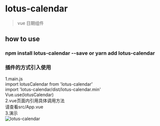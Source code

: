 # lotus-calendar

> vue 日期组件

## how to use 

### npm install lotus-calendar --save or yarn add lotus-calendar
### 插件的方式引入使用
1.main.js <br/>
import lotusCalendar from 'lotus-calendar' <br/>
import 'lotus-calendar/dist/lotus-calendar.min' <br/>
Vue.use(lotusCalendar) <br/>
2.vue页面内引用具体调用方法 <br/>
请查看src/App.vue <br/>
3.演示 <br/>
![lotus-calendar](https://raw.githubusercontent.com/winglau14/lotusPackage/master/lotusCalendar/1.gif)


